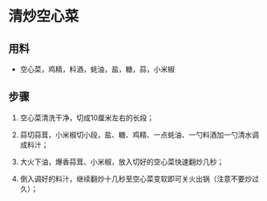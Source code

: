 # 清炒空心菜

## 用料

- 空心菜，鸡精，料酒，蚝油，盐，糖，蒜，小米椒

## 步骤

1. 空心菜清洗干净，切成10厘米左右的长段；

2. 蒜切蒜茸，小米椒切小段，盐、糖、鸡精、一点蚝油、一勺料酒加一勺清水调成料汁；

3. 大火下油，爆香蒜茸、小米椒，放入切好的空心菜快速翻炒几秒；

4. 倒入调好的料汁，继续翻炒十几秒至空心菜变软即可关火出锅（注意不要炒过久）；
